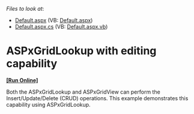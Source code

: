 <!-- default file list -->
*Files to look at*:

* [Default.aspx](./CS/WebSite/Default.aspx) (VB: [Default.aspx](./VB/WebSite/Default.aspx))
* [Default.aspx.cs](./CS/WebSite/Default.aspx.cs) (VB: [Default.aspx.vb](./VB/WebSite/Default.aspx.vb))
<!-- default file list end -->
# ASPxGridLookup with editing capability
<!-- run online -->
**[[Run Online]](https://codecentral.devexpress.com/e4638/)**
<!-- run online end -->


<p>Both the ASPxGridLookup and ASPxGridView can perform the Insert/Update/Delete (CRUD) operations. This example demonstrates this capability using ASPxGridLookup.</p>

<br/>


